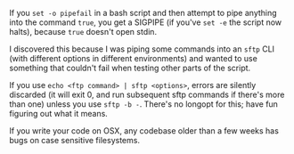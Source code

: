 If you `set -o pipefail` in a bash script and then attempt to pipe
anything into the command `true`, you get a SIGPIPE (if you've
`set -e` the script now halts), because `true` doesn't open stdin.

I discovered this because I was piping some commands into an `sftp`
CLI (with different options in different environments) and wanted
to use something that couldn't fail when testing other parts of the script.

If you use `echo <ftp command> | sftp <options>`, errors are silently
discarded (it will exit 0, and run subsequent sftp commands if there's
more than one) unless you use `sftp -b -`. There's no longopt for this;
have fun figuring out what it means.

If you write your code on OSX, any codebase older than a few weeks has
bugs on case sensitive filesystems.
